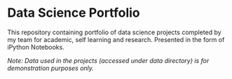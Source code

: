 # Data Science Portfolio
This repository containing portfolio of data science projects completed by my team for academic, self learning and research. Presented in the form of iPython Notebooks.

_Note: Data used in the projects (accessed under data directory) is for demonstration purposes only._
